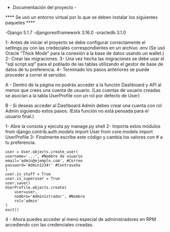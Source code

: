 - Documentación del proyecto -

**** Se usó un entorno virtual por lo que se deben instalar los siguientes paquetes ****

-Django 5.1.7
-djangorestframework 3.16.0
-oracledb 3.1.0

1- Antes de iniciar el proyecto se debe configurar correctamente el settings.py con las credeciales correspondientes en un archivo .env
(Se usó Oracle "Thick Mode" para la conexión a la base de datos usando un wallet.)
2- Crear las migraciones.
3- Una vez hecha las migraciones se debe usar el "sql script.sql" para el poblado de las tablas utilizando el gestor de base de datos de tu preferencia.
4- Terminado los pasos anteriores se puede proceder a correr el servidor.

A - Dentro de la página no podrás acceder a la función Dashboard y API al menos que crees una cuenta de usuario.
(Las cuentas de usuario creadas se asocian a la tabla UserProfile con un rol por defecto de User)

B - Si deseas acceder al Dashboard Admin debes crear una cuenta con rol Admin siguiendo estos pasos.
(Esta función no está pensada para el usuario final.)

1- Abre la consola y ejecuta py manage.py shell
2- Importa estos módulos 
    from django.contrib.auth.models import User
    from core.models import UserProfile
3- Finalmente escribe este código y cambia los valores con # a tu preferencia.

    user = User.objects.create_user(
    username='...', #Nombre de usuario
    email='admin@ejemplo.com', #Correo
    password='Admin1234!' #Contraseña
    )
    user.is_staff = True
    user.is_superuser = True
    user.save()
    UserProfile.objects.create(
        user=user,
        nombre='Administrador', #Nombre
        rol='admin'
    )
    exit()
4 - Ahora puedes acceder al menú especial de administradores en RPM accediendo con las credenciales creadas.